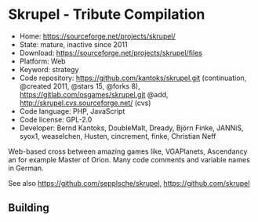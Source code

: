 # Skrupel - Tribute Compilation

- Home: https://sourceforge.net/projects/skrupel/
- State: mature, inactive since 2011
- Download: https://sourceforge.net/projects/skrupel/files
- Platform: Web
- Keyword: strategy
- Code repository: https://github.com/kantoks/skrupel.git (continuation, @created 2011, @stars 15, @forks 8), https://gitlab.com/osgames/skrupel.git @add, http://skrupel.cvs.sourceforge.net/ (cvs)
- Code language: PHP, JavaScript
- Code license: GPL-2.0
- Developer: Bernd Kantoks, DoubleMalt, Dready, Björn Finke, JANNiS, syox1, weaselchen, Husten, cincrement, finke, Christian Neff

Web-based cross between amazing games like, VGAPlanets, Ascendancy an for example Master of Orion.
Many code comments and variable names in German.

See also https://github.com/sepplsche/skrupel, https://github.com/skrupel

## Building
